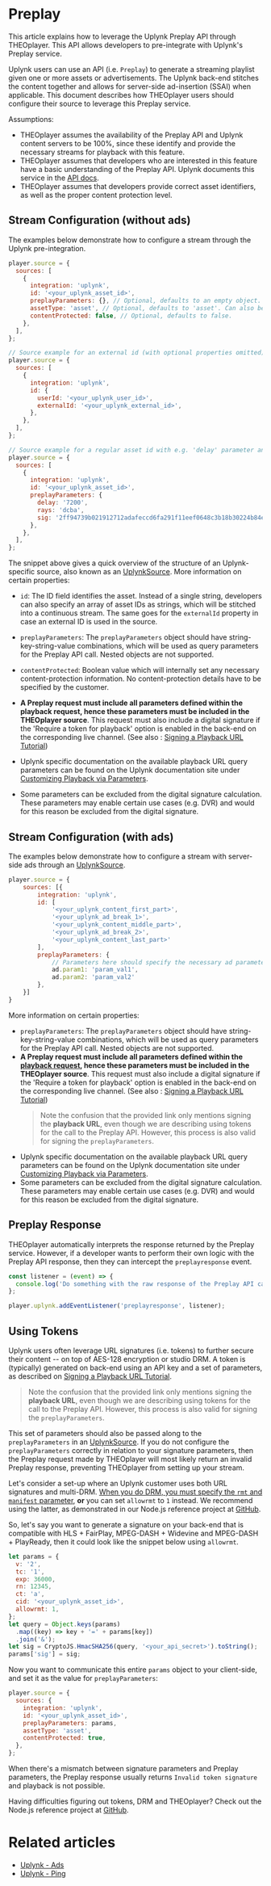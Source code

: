 # Preplay

This article explains how to leverage the Uplynk Preplay API through THEOplayer. This API allows developers to pre-integrate with Uplynk's Preplay service.

Uplynk users can use an API (i.e. `Preplay`) to generate a streaming playlist given one or more assets or advertisements. The Uplynk back-end stitches the content together and allows for server-side ad-insertion (SSAI) when applicable. This document describes how THEOplayer users should configure their source to leverage this Preplay service.

Assumptions:

- THEOplayer assumes the availability of the Preplay API and Uplynk content servers to be 100%, since these identify and provide the necessary streams for playback with this feature.
- THEOplayer assumes that developers who are interested in this feature have a basic understanding of the Preplay API. Uplynk documents this service in the [API docs](https://api-docs.uplynk.com/#Develop/Preplayv2.htm).
- THEOplayer assumes that developers provide correct asset identifiers, as well as the proper content protection level.

## Stream Configuration (without ads)

The examples below demonstrate how to configure a stream through the Uplynk pre-integration.

```js
player.source = {
  sources: [
    {
      integration: 'uplynk',
      id: '<your_uplynk_asset_id>',
      preplayParameters: {}, // Optional, defaults to an empty object. These will be added as query parameters to the Preplay API call.
      assetType: 'asset', // Optional, defaults to 'asset'. Can also be 'channel' or 'event', following the Uplynk semantics, where 'asset' is On-demand content.
      contentProtected: false, // Optional, defaults to false.
    },
  ],
};

// Source example for an external id (with optional properties omitted)
player.source = {
  sources: [
    {
      integration: 'uplynk',
      id: {
        userId: '<your_uplynk_user_id>',
        externalId: '<your_uplynk_external_id>',
      },
    },
  ],
};

// Source example for a regular asset id with e.g. 'delay' parameter and 'sig' token parameter (with optional properties omitted)
player.source = {
  sources: [
    {
      integration: 'uplynk',
      id: '<your_uplynk_asset_id>',
      preplayParameters: {
        delay: '7200',
        rays: 'dcba',
        sig: '2ff94739b021912712adafeccd6fa291f11eef0648c3b18b30224b84e0590b4f',
      },
    },
  ],
};
```

The snippet above gives a quick overview of the structure of an Uplynk-specific source, also known as an [UplynkSource](pathname:///theoplayer/v9/api-reference/web/interfaces/UplynkSource.html). More information on certain properties:

- `id`: The ID field identifies the asset. Instead of a single string, developers can also specify an array of asset IDs as strings, which will be stitched into a continuous stream. The same goes for the `externalId` property in case an external ID is used in the source.
- `preplayParameters`: The `preplayParameters` object should have string-key-string-value combinations, which will be used as query parameters for the Preplay API call. Nested objects are not supported.

- `contentProtected`: Boolean value which will internally set any necessary content-protection information. No content-protection details have to be specified by the customer.

- **A Preplay request must include all parameters defined within the playback request, hence these parameters must be included in the THEOplayer source**. This request must also include a digital signature if the 'Require a token for playback' option is enabled in the back-end on the corresponding live channel. (See also : [Signing a Playback URL Tutorial](https://api-docs.uplynk.com/#Tutorials/Signed-Playback-URL-Tutorial.htm))
- Uplynk specific documentation on the available playback URL query parameters can be found on the Uplynk documentation site under [Customizing Playback via Parameters](https://api-docs.uplynk.com/#Setup/Customizing-Playback.htm).
- Some parameters can be excluded from the digital signature calculation. These parameters may enable certain use cases (e.g. DVR) and would for this reason be excluded from the digital signature.

## Stream Configuration (with ads)

The examples below demonstrate how to configure a stream with server-side ads through an [UplynkSource](pathname:///theoplayer/v9/api-reference/web/interfaces/UplynkSource.html).

```js
player.source = {
    sources: [{
        integration: 'uplynk',
        id: [
            '<your_uplynk_content_first_part>',
            '<your_uplynk_ad_break_1>',
            '<your_uplynk_content_middle_part>',
            '<your_uplynk_ad_break_2>',
            '<your_uplynk_content_last_part>'
        ],
        preplayParameters: {
            // Parameters here should specify the necessary ad parameters for the Preplay API
            ad.param1: 'param_val1',
            ad.param2: 'param_val2'
        },
    }]
}
```

More information on certain properties:

- `preplayParameters`: The `preplayParameters` object should have string-key-string-value combinations, which will be used as query parameters for the Preplay API call. Nested objects are not supported.
- **A Preplay request must include all parameters defined within the [playback request](https://api-docs.uplynk.com/#Setup/Playback-URLs.htm#LiveChannelPURLs), hence these parameters must be included in the THEOplayer source**. This request must also include a digital signature if the 'Require a token for playback' option is enabled in the back-end on the corresponding live channel. (See also : [Signing a Playback URL Tutorial](https://api-docs.uplynk.com/#Tutorials/Signed-Playback-URL-Tutorial.htm))
  > Note the confusion that the provided link only mentions signing the **playback URL**, even though we are describing using
  > tokens for the call to the Preplay API. However, this process is also valid for signing the `preplayParameters`.
- Uplynk specific documentation on the available playback URL query parameters can be found on the Uplynk documentation site under [Customizing Playback via Parameters](https://api-docs.uplynk.com/#Setup/Customizing-Playback.htm).
- Some parameters can be excluded from the digital signature calculation. These parameters may enable certain use cases (e.g. DVR) and would for this reason be excluded from the digital signature.

## Preplay Response

THEOplayer automatically interprets the response returned by the Preplay service. However, if a developer wants to perform their own logic with the Preplay API response, then they can intercept the `preplayresponse` event.

```js
const listener = (event) => {
  console.log('Do something with the raw response of the Preplay API call', event.response);
};

player.uplynk.addEventListener('preplayresponse', listener);
```

## Using Tokens

Uplynk users often leverage URL signatures (i.e. tokens) to further secure their content -- on top of AES-128 encryption or studio DRM.
A token is (typically) generated on back-end using an API key and a set of parameters, as described on
[Signing a Playback URL Tutorial](https://api-docs.uplynk.com/#Tutorials/Signed-Playback-URL-Tutorial.htm).

> Note the confusion that the provided link only mentions signing the **playback URL**, even though we are describing using
> tokens for the call to the Preplay API. However, this process is also valid for signing the `preplayParameters`.

This set of parameters should also be passed along to the `preplayParameters` in an [UplynkSource](pathname:///theoplayer/v9/api-reference/web/interfaces/UplynkSource.html).
If you do not configure the `preplayParameters` correctly in relation to your signature parameters, then the Preplay request made by THEOplayer will most likely return an invalid Preplay response, preventing THEOplayer from setting up your stream.

Let's consider a set-up where an Uplynk customer uses both URL signatures and multi-DRM.
[When you do DRM, you must specify the `rmt` and `manifest` parameter](https://api-docs.uplynk.com/#Develop/Preplayv2.htm?Highlight=rmt),
**or** you can set `allowrmt` to `1` instead. We recommend using the latter, as demonstrated in our Node.js reference project at [GitHub](https://github.com/THEOplayer/theoplayer-verizon-media-node-js).

So, let's say you want to generate a signature on your back-end that is compatible with HLS + FairPlay, MPEG-DASH + Widevine and MPEG-DASH + PlayReady,
then it could look like the snippet below using `allowrmt`.

```js
let params = {
  v: '2',
  tc: '1',
  exp: 36000,
  rn: 12345,
  ct: 'a',
  cid: '<your_uplynk_asset_id>',
  allowrmt: 1,
};
let query = Object.keys(params)
  .map((key) => key + '=' + params[key])
  .join('&');
let sig = CryptoJS.HmacSHA256(query, '<your_api_secret>').toString();
params['sig'] = sig;
```

Now you want to communicate this entire `params` object to your client-side, and set it as the value for `preplayParameters`:

```js
player.source = {
  sources: {
    integration: 'uplynk',
    id: '<your_uplynk_asset_id>',
    preplayParameters: params,
    assetType: 'asset',
    contentProtected: true,
  },
};
```

When there's a mismatch between signature parameters and Preplay parameters, the Preplay response usually returns `Invalid token signature` and playback is not possible.

Having difficulties figuring out tokens, DRM and THEOplayer? Check out the Node.js reference project at [GitHub](https://github.com/THEOplayer/theoplayer-verizon-media-node-js).

# Related articles

- [Uplynk - Ads](02-ads.md)
- [Uplynk - Ping](03-ping.md)
